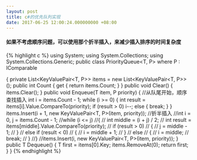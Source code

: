 ```yaml
---
layout: post
title: c#的优先队列实现
date: 2017-06-25 12:00:24.000000000 +08:00
---
```

#### 如果不考虑顺序问题，可以使用那个折半插入，来减少插入排序的时间复杂度
{% highlight c %}
using System;
using System.Collections;
using System.Collections.Generic;
public class PriorityQueue<T, P> where P : IComparable<P>
{
    private List<KeyValuePair<T, P>> items = new List<KeyValuePair<T, P>>();
    public int Count { get { return items.Count; } }
    public void Clear() { items.Clear(); }
    public void Enqueue(T item, P priority)
    {
        //从队尾开始，顺序查找插入
        int i = items.Count - 1;
        while (i >= 0)
        {
            int result = items[i].Value.CompareTo(priority);
            if (result > 0)
                i--;
            else
            {
                break;
            }
        }
        items.Insert(i + 1, new KeyValuePair<T, P>(item, priority));
        //折半插入
        //int i = 0, j = items.Count - 1;
        //while (i <= j)
        //{
        //    int middle = (i + j) / 2;
        //    int result = items[middle].Value.CompareTo(priority);
        //    if (result > 0)
        //    {
        //        j = middle - 1;
        //    }
        //    else if (result < 0)
        //    {
        //        i = middle + 1;
        //    }
        //    else
        //    {
        //        i = middle;
        //        break;
        //    }
        //}
        //items.Insert(i, new KeyValuePair<T, P>(item, priority));
    }
    public T Dequeue()
    {
        T first = items[0].Key;
        items.RemoveAt(0);
        return first;
    }
}
{% endhighlight %}